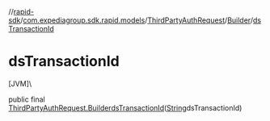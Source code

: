 //[rapid-sdk](../../../../index.md)/[com.expediagroup.sdk.rapid.models](../../index.md)/[ThirdPartyAuthRequest](../index.md)/[Builder](index.md)/[dsTransactionId](ds-transaction-id.md)

# dsTransactionId

[JVM]\

public final [ThirdPartyAuthRequest.Builder](index.md)[dsTransactionId](ds-transaction-id.md)([String](https://docs.oracle.com/javase/8/docs/api/java/lang/String.html)dsTransactionId)
